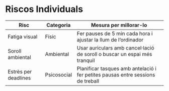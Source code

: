# Riscos Individuals

| Risc | Categoria | Mesura per millorar-lo |
|------|----------|-----------------------|
| Fatiga visual | Físic | Fer pauses de 5 min cada hora i ajustar la llum de l’ordinador |
| Soroll ambiental | Ambiental | Usar auriculars amb cancel·lació de soroll o buscar un espai més tranquil |
| Estrès per deadlines | Psicosocial | Planificar tasques amb antelació i fer petites pausas entre sessions de treball |
